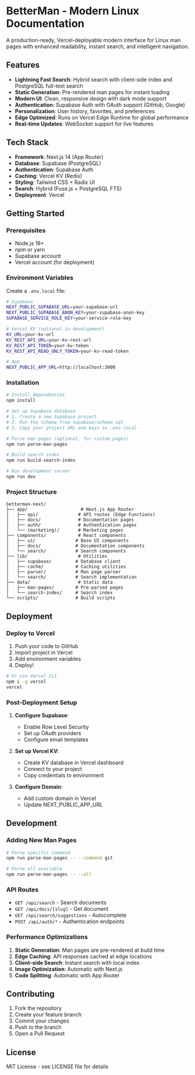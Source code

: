# BetterMan - Modern Linux Documentation

A production-ready, Vercel-deployable modern interface for Linux man pages with enhanced readability, instant search, and intelligent navigation.

## Features

- **Lightning Fast Search**: Hybrid search with client-side index and PostgreSQL full-text search
- **Static Generation**: Pre-rendered man pages for instant loading
- **Modern UI**: Clean, responsive design with dark mode support
- **Authentication**: Supabase Auth with OAuth support (GitHub, Google)
- **Personalization**: User history, favorites, and preferences
- **Edge Optimized**: Runs on Vercel Edge Runtime for global performance
- **Real-time Updates**: WebSocket support for live features

## Tech Stack

- **Framework**: Next.js 14 (App Router)
- **Database**: Supabase (PostgreSQL)
- **Authentication**: Supabase Auth
- **Caching**: Vercel KV (Redis)
- **Styling**: Tailwind CSS + Radix UI
- **Search**: Hybrid (Fuse.js + PostgreSQL FTS)
- **Deployment**: Vercel

## Getting Started

### Prerequisites

- Node.js 18+
- npm or yarn
- Supabase account
- Vercel account (for deployment)

### Environment Variables

Create a `.env.local` file:

```bash
# Supabase
NEXT_PUBLIC_SUPABASE_URL=your-supabase-url
NEXT_PUBLIC_SUPABASE_ANON_KEY=your-supabase-anon-key
SUPABASE_SERVICE_ROLE_KEY=your-service-role-key

# Vercel KV (optional in development)
KV_URL=your-kv-url
KV_REST_API_URL=your-kv-rest-url
KV_REST_API_TOKEN=your-kv-token
KV_REST_API_READ_ONLY_TOKEN=your-kv-read-token

# App
NEXT_PUBLIC_APP_URL=http://localhost:3000
```

### Installation

```bash
# Install dependencies
npm install

# Set up Supabase database
# 1. Create a new Supabase project
# 2. Run the schema from supabase/schema.sql
# 3. Copy your project URL and keys to .env.local

# Parse man pages (optional, for custom pages)
npm run parse-man-pages

# Build search index
npm run build-search-index

# Run development server
npm run dev
```

### Project Structure

```
betterman-next/
├── app/                    # Next.js App Router
│   ├── api/               # API routes (Edge Functions)
│   ├── docs/              # Documentation pages
│   ├── auth/              # Authentication pages
│   └── (marketing)/       # Marketing pages
├── components/            # React components
│   ├── ui/               # Base UI components
│   ├── docs/             # Documentation components
│   └── search/           # Search components
├── lib/                   # Utilities
│   ├── supabase/         # Database client
│   ├── cache/            # Caching utilities
│   ├── parser/           # Man page parser
│   └── search/           # Search implementation
├── data/                  # Static data
│   ├── man-pages/        # Pre-parsed pages
│   └── search-index/     # Search index
└── scripts/              # Build scripts
```

## Deployment

### Deploy to Vercel

1. Push your code to GitHub
2. Import project in Vercel
3. Add environment variables
4. Deploy!

```bash
# Or use Vercel CLI
npm i -g vercel
vercel
```

### Post-Deployment Setup

1. **Configure Supabase**:
   - Enable Row Level Security
   - Set up OAuth providers
   - Configure email templates

2. **Set up Vercel KV**:
   - Create KV database in Vercel dashboard
   - Connect to your project
   - Copy credentials to environment

3. **Configure Domain**:
   - Add custom domain in Vercel
   - Update NEXT_PUBLIC_APP_URL

## Development

### Adding New Man Pages

```bash
# Parse specific command
npm run parse-man-pages -- --command git

# Parse all available
npm run parse-man-pages -- --all
```

### API Routes

- `GET /api/search` - Search documents
- `GET /api/docs/[slug]` - Get document
- `GET /api/search/suggestions` - Autocomplete
- `POST /api/auth/*` - Authentication endpoints

### Performance Optimizations

1. **Static Generation**: Man pages are pre-rendered at build time
2. **Edge Caching**: API responses cached at edge locations
3. **Client-side Search**: Instant search with local index
4. **Image Optimization**: Automatic with Next.js
5. **Code Splitting**: Automatic with App Router

## Contributing

1. Fork the repository
2. Create your feature branch
3. Commit your changes
4. Push to the branch
5. Open a Pull Request

## License

MIT License - see LICENSE file for details